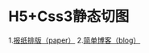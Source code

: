 # H5+Css3静态切图 <br>
1.<a href="https://iampork.github.io/task1/paper/paper.html">报纸排版（paper）</a>
2.<a href="https://iampork.github.io/Html5-Css3/blog/blog.html">简单博客（blog）</a>
